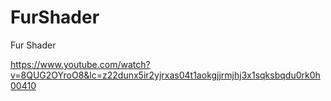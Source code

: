 # FurShader
Fur Shader


https://www.youtube.com/watch?v=8QUG2OYroO8&lc=z22dunx5ir2yjrxas04t1aokgjjrmjhj3x1sqksbqdu0rk0h00410
